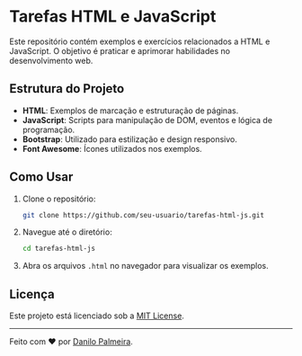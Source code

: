 # Tarefas HTML e JavaScript

Este repositório contém exemplos e exercícios relacionados a HTML e JavaScript. O objetivo é praticar e aprimorar habilidades no desenvolvimento web.

## Estrutura do Projeto

- **HTML**: Exemplos de marcação e estruturação de páginas.
- **JavaScript**: Scripts para manipulação de DOM, eventos e lógica de programação.
- **Bootstrap**: Utilizado para estilização e design responsivo.
- **Font Awesome**: Ícones utilizados nos exemplos.

## Como Usar

1. Clone o repositório:
    ```bash
    git clone https://github.com/seu-usuario/tarefas-html-js.git
    ```
2. Navegue até o diretório:
    ```bash
    cd tarefas-html-js
    ```
3. Abra os arquivos `.html` no navegador para visualizar os exemplos.

## Licença

Este projeto está licenciado sob a [MIT License](LICENSE).

---

Feito com ❤️ por [Danilo Palmeira](https://github.com/DaniloPalmeira).
